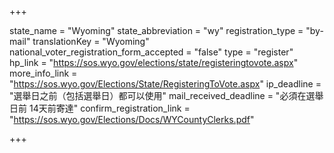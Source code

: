 +++

state_name = "Wyoming"
state_abbreviation = "wy"
registration_type = "by-mail"
translationKey = "Wyoming"
national_voter_registration_form_accepted = "false"
type = "register"
hp_link = "https://sos.wyo.gov/elections/state/registeringtovote.aspx"
more_info_link = "https://sos.wyo.gov/Elections/State/RegisteringToVote.aspx"
ip_deadline = "選舉日之前（包括選舉日）都可以使用"
mail_received_deadline = "必須在選舉日前 14天前寄達"
confirm_registration_link = "https://sos.wyo.gov/Elections/Docs/WYCountyClerks.pdf"

+++